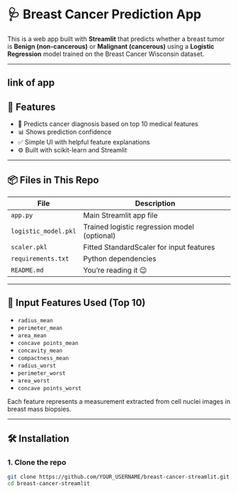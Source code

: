 # 🩺 Breast Cancer Prediction App

This is a web app built with **Streamlit** that predicts whether a breast tumor is **Benign (non-cancerous)** or **Malignant (cancerous)** using a **Logistic Regression** model trained on the Breast Cancer Wisconsin dataset.

---
## link of app

## 🚀 Features

- 🔮 Predicts cancer diagnosis based on top 10 medical features
- 📊 Shows prediction confidence
- ✅ Simple UI with helpful feature explanations
- ⚙️ Built with scikit-learn and Streamlit

---

## 📦 Files in This Repo

| File                  | Description                                      |
|-----------------------|--------------------------------------------------|
| `app.py`              | Main Streamlit app file                          |
| `logistic_model.pkl`  | Trained logistic regression model (optional)     |
| `scaler.pkl`          | Fitted StandardScaler for input features         |
| `requirements.txt`    | Python dependencies                              |
| `README.md`           | You’re reading it 😉                              |

---

## 🧪 Input Features Used (Top 10)

- `radius_mean`
- `perimeter_mean`
- `area_mean`
- `concave points_mean`
- `concavity_mean`
- `compactness_mean`
- `radius_worst`
- `perimeter_worst`
- `area_worst`
- `concave points_worst`

Each feature represents a measurement extracted from cell nuclei images in breast mass biopsies.

---

## 🛠️ Installation

### 1. Clone the repo

```bash
git clone https://github.com/YOUR_USERNAME/breast-cancer-streamlit.git
cd breast-cancer-streamlit
